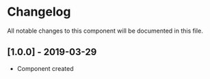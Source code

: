# Changelog
All notable changes to this component will be documented in this file.

## [1.0.0] - 2019-03-29
- Component created
